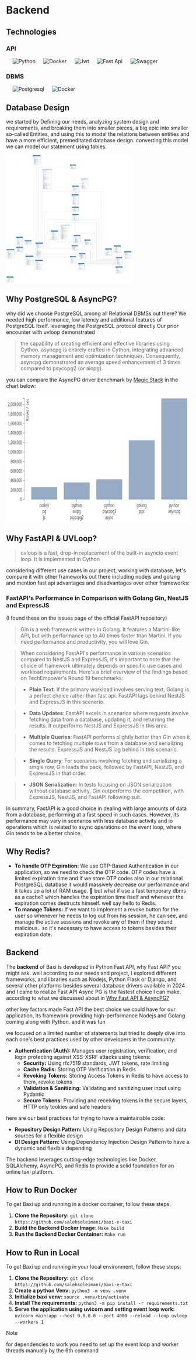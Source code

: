 # Backend

## Technologies

### API

<p>
   &emsp; 
    <img alt="Python" src="https://img.shields.io/badge/python-3670A0?style=for-the-badge&logo=python&logoColor=ffdd54">
  &emsp; 
    <img alt="Docker" src="https://img.shields.io/badge/Docker-2CA5E0?style=for-the-badge&logo=docker&logoColor=white">
  &emsp; 
    <img alt="Jwt" src="https://img.shields.io/badge/JWT-black?style=for-the-badge&logo=JSON%20web%20tokens">
  &emsp; 
    <img alt="Fast Api" src="https://img.shields.io/badge/FastAPI-005571?style=for-the-badge&logo=fastapi">
  &emsp; 
    <img alt="Swagger" src="https://img.shields.io/badge/Swagger-85EA2D?style=for-the-badge&logo=Swagger&logoColor=white">
</p>

### DBMS

<p>
  &emsp; 
    <img alt="Postgresql" src="https://img.shields.io/badge/PostgreSQL-316192?style=for-the-badge&logo=postgresql&logoColor=white">
  &emsp; 
    <img alt="Docker" src="https://img.shields.io/badge/redis-CC0000.svg?&style=for-the-badge&logo=redis&logoColor=white">
</p>

## Database Design
we started by Defining our needs, analyzing system design and requirements, and breaking them into smaller pieces, a big epic into smaller so-called Entities, and using this to model the relations between entities and have a more efficient, premeditated database design. converting this model we can model our statement using tables.

<img src="./er_table.png" height=350>

## Why PostgreSQL & AsyncPG?
why did we choose PostgreSQL among all Relational DBMSs out there?
We needed high performance, low latency and additional features of PostgreSQL itself.
leveraging the PostgreSQL protocol directly Our prior encounter with uvloop demonstrated

> the capability of creating efficient and effective libraries using Cython. asyncpg is entirely crafted in Cython, integrating advanced memory management and optimization techniques. Consequently, asyncpg demonstrated an average speed enhancement of 3 times compared to psycopg2 (or aiopg).

you can compare the AsyncPG driver benchmark by [Magic Stack]([#why-fastapi-&-asyncpg?](https://www.google.com/url?sa=i&url=https%3A%2F%2Fgithub.com%2FMagicStack%2Fasyncpg&psig=AOvVaw3o0kzOn9-m7S1DhbDNbumH&ust=1710244836997000&source=images&cd=vfe&opi=89978449&ved=0CBUQjhxqFwoTCKj1htKU7IQDFQAAAAAdAAAAABAE)) in the chart below:

 <img src="./asyncpg_performance.png" height=350>

## Why FastAPI & UVLoop?

> uvloop is a fast, drop-in replacement of the built-in asyncio event loop. It is implemented in Cython

considering different use cases in our project, working with database, let's compare it with other frameworks out there including nodejs and golang and mention fast api advantages and disadvantages over other frameworks:

### FastAPI's Performance in Comparison with Golang Gin, NestJS and ExpressJS

(I found these on the issues page of the official FastAPI repository)
> Gin is a web framework written in Golang. It features a Martini-like API, but with performance up to 40 times faster than Martini. If you need performance and productivity, you will love Gin.

> When considering FastAPI's performance in various scenarios compared to NestJS and ExpressJS, it's important to note that the choice of framework ultimately depends on specific use cases and workload requirements. Here's a brief overview of the findings based on TechEmpower's Round 19 benchmarks:

> - **Plain Text**: If the primary workload involves serving text, Golang is a perfect choice rather than fast api. FastAPI lags behind NestJS and ExpressJS in this scenario.

> - **Data Updates**: FastAPI excels in scenarios where requests involve fetching data from a database, updating it, and returning the results. It outperforms NestJS and ExpressJS in this area.

> - **Multiple Queries**: FastAPI performs slightly better than Gin when it comes to fetching multiple rows from a database and serializing the results. ExpressJS and NestJS lag behind in this scenario.

> - **Single Query**: For scenarios involving fetching and serializing a single row, Gin leads the pack, followed by FastAPI, NestJS, and ExpressJS in that order.

> - **JSON Serialization**: In tests focusing on JSON serialization without database activity, Gin outperforms the competition, with ExpressJS, NestJS, and FastAPI following suit.

In summary, FastAPI is a good choice in dealing with large amounts of data from a database, performing at a fast speed in such cases. However, its performance may vary in scenarios with less database activity and io operations which is related to async operations on the event loop, where Gin tends to be a better choice.


## Why Redis?
- **To handle OTP Expiration:** We use OTP-Based Authentication in our application, so we need to check the OTP code. OTP codes have a limited expiration time and if we store OTP codes also in our relational PostgreSQL database it would massively decrease our performance and it takes up a lot of RAM usage.
  🤔 but what if use a fast temporary dbms as a cache? which handles the expiration time itself and whenever the expiration comes destructs himself. well say hello to Redis.
- **To manage Tokens:** If we want to implement a revoke button for the user so whenever he needs to log out from his session, he can see, and manage the active sessions and revoke any of them if they sound malicious.. so it's necessary to have access to tokens besides their expiration date.

## Backend
The **backend** of Baxi is developed in Python Fast API, why Fast API? you might ask. well according to our needs and project, I explored different frameworks, and libraries such as Nodejs, Python Flask or Django, and several other platforms besides several database drivers available in 2024 and I came to realize Fast API Async PG is the fastest choice I can make. according to what we discussed about in [Why Fast API & AsyncPG?](#why-fastapi-&-asyncpg?)

other key factors made Fast API the best choice we could have for our application, its framework providing high-performance Nodejs and Golang coming along with Python. and it was fun

we focused on a limited number of statements but tried to deeply dive into each one's best practices used by other developers in the community:
- **Authentication (Auth):** Manages user registration, verification, and login protecting against XSS-XSRF attacks using tokens:
    -  **Security:** Using rfc7519 standards, JWT tokens, rate limiting
    -  **Cache Radis:** Storing OTP Verification in Redis
    -  **Revoking Tokens:** Storing Access Tokens in Redis to have access to them, revoke tokens
    -  **Validation & Sanitizing:** Validating and sanitizing user input using Pydantic
    -  **Secure Tokens:** Providing and receiving tokens in the secure layers, HTTP only tookies and safe headers

here are our best practices for trying to have a maintainable code:
- **Repository Design Pattern:** Using Repository Design Patterns and data sources for a flexible design
- **DI Design Pattern:** Using Dependency Injection Design Pattern to have a dynamic and flexible depending

The backend leverages cutting-edge technologies like Docker, SQLAlchemy, AsyncPG, and Redis to provide a solid foundation for an online taxi platform.

## How to Run Docker
To get Baxi up and running in a docker container, follow these steps:

1. **Clone the Repository:** `git clone https://github.com/salehsoleimani/baxi-e-taxi`
2. **Build the Backend Docker Image:** `Make build`
3. **Run the Backend Docker Container:** `Make run`

## How to Run in Local
To get Baxi up and running in your local environment, follow these steps:

1. **Clone the Repository:** `git clone https://github.com/salehsoleimani/baxi-e-taxi`
2. **Create a python Venv:** `python3 -m venv .venv`
3. **Initialize baxi venv:** `source .venv/bin/activate`
4. **Install The requirements:** `python3 -m pip install -r requirements.txt`
5. **Serve the application using uvicorn and setting event loop work:** `uvicorn main:app --host 0.0.0.0 --port 4000 --reload --loop uvloop --workers 1`

> [!NOTE]  
> for dependencies to work you need to set up the event loop and worker threads manually by the 6th command
